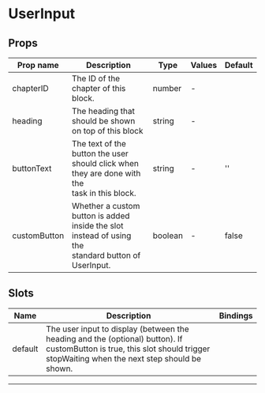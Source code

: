 # UserInput

## Props

| Prop name    | Description                                                                                             | Type    | Values | Default |
| ------------ | ------------------------------------------------------------------------------------------------------- | ------- | ------ | ------- |
| chapterID    | The ID of the chapter of this block.                                                                    | number  | -      |         |
| heading      | The heading that should be shown on top of this block                                                   | string  | -      |         |
| buttonText   | The text of the button the user should click when they are done with the<br/>task in this block.        | string  | -      | ''      |
| customButton | Whether a custom button is added inside the slot instead of using the<br/>standard button of UserInput. | boolean | -      | false   |

## Slots

| Name    | Description                                                                                                                                                                  | Bindings |
| ------- | ---------------------------------------------------------------------------------------------------------------------------------------------------------------------------- | -------- |
| default | The user input to display (between the heading and the (optional) button). If customButton is true, this slot should trigger stopWaiting when the next step should be shown. |          |

---
